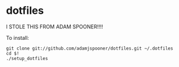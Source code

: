 dotfiles
===

I STOLE THIS FROM ADAM SPOONER!!!!


To install:

    git clone git://github.com/adamjspooner/dotfiles.git ~/.dotfiles
    cd $!
    ./setup_dotfiles
